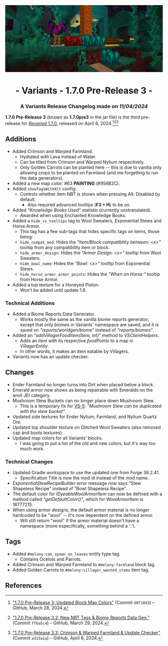<div style="text-align: center;"> <img src=ChangelogPhoto.png width="1500"> </div>

# <div style="text-align: center;">- Variants - 1.7.0 Pre-Release 3 -</div>
### <div style="text-align: center;">A Variants Release Changelog made on *11/04/2024*</div>

**1.7.0 Pre-Release 3** (known as **1.7.0pre3** in the jar file) is the third pre-release for [*Revaried* 1.7.0](/Variants/Changelogs/1.16.5%20-%201.7.0/Changelog%201.7.0.md), released on April 6, 2024.[^1][^2][^3]

## Additions
- Added Crimson and Warped Farmland.
  - Hydrated with Lava instead of Water.
  - Can be tilled from Crimson and Warped Nylium respectively.
  - Only Golden Carrots can be planted here -- this is due to vanilla only allowing crops to be planted on Farmland (and me forgetting to run the data generators).
- Added a new map color: #63 **PAINTING** (#956B2C).
- Added `showTagsWithAlt` config.
  - Controls whether item NBT is shown when pressing Alt. Disabled by default.
    - Also required advanced tooltips (**F3 + H**) to be on.
- Added *"Knowledge Books Used"* statistic (currently unstranslated).
  - Awarded when using Enchanted Knowledge Books.
- Added a `hide_vs_tooltips` tag to Wool Sweaters, Exponential Stews and Horse Armor.
  - This tag has a few sub-tags that hides specific tags on items, those being:
  - `hide_compat_mod`: Hides the *"Item/Block compatibility between: \<x>"* tooltip from any compatibility item or block.
  - `hide_armor_design`: Hides the *"Armor Design: \<x>"* tooltip from Wool Sweaters.
  - `hide_bowl_name`: Hides the *"Bowl: \<x>"* tooltip from Exponential Stews.
  - `hide_horse_armor_armor_points`: Hides the *"When on Horse:"* tooltip from Horse Armor.
- Added a top texture for a Honeyed Piston.
  - Won't be added until update 1.8.

### Technical Additions
- Added a Biome Reports Data Generator.
  - Works mostly the same as the vanilla biome reports generator, except that only biomes in Variants' namespace are saved, and it is saved on *"reports/worldgen/biome"* instead of *"reports/biomes"*.
- Added an *"addVillagerFoodItem(Item, int)"* method to *VSClientHelpers*.
  - Adds an *item* with its respective *foodPoints* to a map in *VillagerEntity*.
  - In other words, it makes an item eatable by Villagers.
- Variants now has an update checker.

## Changes
- Ender Farmland no longer turns into Dirt when placed below a block.
- Emerald armor now shows as being repairable with Emeralds on the anvil JEI category.
- Mushroom Stew Buckets can no longer place down Mushroom Stew.
  - This is a temporary fix for [VS-5](https://github.com/Fabricio20106/Variants/issues/5): *"Mushroom Stew can be duplicated with the stew bucket"*.
- Updated side textures for Ender Nylium, Farmland, and Nylium Quartz Ore.
- Updated top shoulder texture on Glitched Wool Sweaters (also removed cap and boots textures).
- Updated map colors for all Variants' blocks.
  - I was going to put a list of the old and new colors, but it's way too much work.

### Technical Changes
- Updated Gradle workspace to use the updated one from Forge 36.2.41.
  - Specification Title is now the mod id instead of the mod name.
- *ExponentialStewRecipeBuilder* error message now says "Stew Shapeless Recipe" instead of "Bowl Shapeless Recipe".
- The default color for *IDyeableWoolArmorItem* can now be defined with a method called *"getDefaultColor()"*, which for *WoolArmorItem* is 16777215.
- When using armor designs, the default armor material is no longer hardcoded to be "wool" -- it's now dependent on the defined armor.
  - Will still return "wool" if the armor material doesn't have a namespace (more especifically, something behind a ':').

## Tags
- Added `#melony:can_spawn_on_leaves` entity type tag.
  - Contains Ocelots and Parrots.
- Added Crimson and Warped Farmland to `#melony:farmland` block tag.
- Added Golden Carrots to `#melony:villager_wanted_items` item tag.

## References
[^1]: ["1.7.0 Pre-Release 3: Updated Block Map Colors"](https://github.com/Fabricio20106/Variants/commit/d8f10d393cd38cc3dad3b83f1caf407230dccda9) (Commit `d8f10d3`) – GitHub, March 28, 2024.
[^2]: ["1.7.0 Pre-Release 3.2: New NBT Tags & Biome Reports Data Gen."](https://github.com/Fabricio20106/Variants/commit/ffba5c4802c46b28dbe6c920335a2ac1cd91e70e) (Commit `ffba5c4`) – GitHub, March 29, 2024.
[^3]: ["1.7.0 Pre-Release 3.3: Crimson & Warped Farmland & Update Checker"](https://github.com/Fabricio20106/Variants/commit/a315a1a4a24e7fa19d050169c3e9274615bab7e4) (Commit `a315a1a`) – GitHub, April 6, 2024.